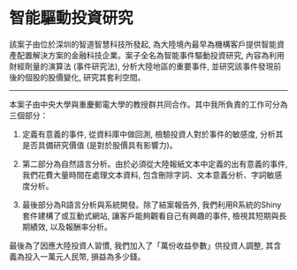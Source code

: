 # 智能驅動投資研究


該案子由位於深圳的智道智慧科技所發起,  為大陸境內最早為機構客戶提供智能資產配置解決方案的金融科技企業。案子全名為智能事件驅動投資研究,  內容為利用財經劑量的演算法  (事件研究法),  分析大陸地區的重要事件,  並研究該事件發現前後的個股的股價變化,  研究其套利空間。

-----

本案子由中央大學與重慶郵電大學的教授群共同合作。其中我所負責的工作可分為三個部分：

 1.  定義有意義的事件,  從資料庫中做回測,  檢驗投資人對於事件的敏感度,  分析其是否具備研究價值  (是對於股價具有影響力)。

 2.  第二部分為自然語言分析。由於必須從大陸報紙文本中定義的出有意義的事件,  我們花費大量時間在處理文本資料,  包含刪除字詞、文本意義分析、字詞敏感度分析。

 3.  最後部分為R語言分析與系統開發。除了結案報告外,  我們利用R系統的Shiny套件建構了或互動式網站,  讓客戶能夠觀看自己有興趣的事件,  檢視其短期與長期績效,  以及報酬率分析。

最後為了因應大陸投資人習慣,  我們加入了「萬份收益參數」供投資人調整,  其含義為投入一萬元人民幣,  損益為多少錢。
